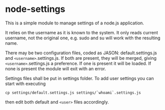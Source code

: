 node-settings
=============

This is a simple module to manage settings of a node.js application.

It relies on the username as it is known to the system. It only reads current username, not the original one, e.g. sudo and su will work with the resulting name.

There may be two configuration files, coded as JASON: default.settings.js and ``<username>``.settings.js. If both are present, they will be merged, giving ``<username>``.settings.js a preference. If one is present it will be loaded. If none is present the module will exit with an error.

Settings files shall be put in settings folder. To add user settings you can start with executing

```shell
cp settings/default.settings.js settings/`whoami`.settings.js
```

then edit both default and ``<user>`` files accordingly.

